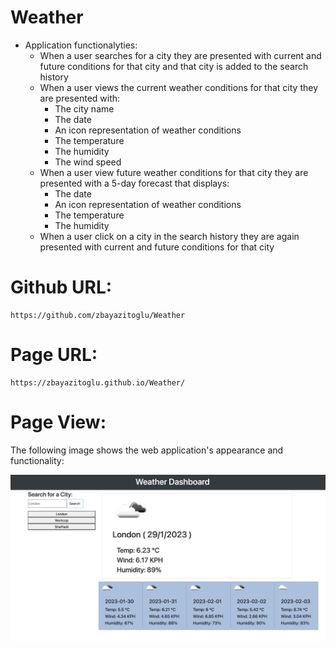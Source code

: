 # Weather

* Application functionalyties:
  * When a user searches for a city they are presented with current and future conditions for that city and that city is added to the search history
  * When a user views the current weather conditions for that city they are presented with:
    * The city name
    * The date
    * An icon representation of weather conditions
    * The temperature
    * The humidity
    * The wind speed
  * When a user view future weather conditions for that city they are presented with a 5-day forecast that displays:
    * The date
    * An icon representation of weather conditions
    * The temperature
    * The humidity
  * When a user click on a city in the search history they are again presented with current and future conditions for that city

# Github URL:

    https://github.com/zbayazitoglu/Weather


# Page URL:

    https://zbayazitoglu.github.io/Weather/

# Page View:

The following image shows the web application's appearance and functionality:

![The weather app includes a search option, a list of cities, and a five-day forecast and current weather conditions for London.](./assets/app.png)
